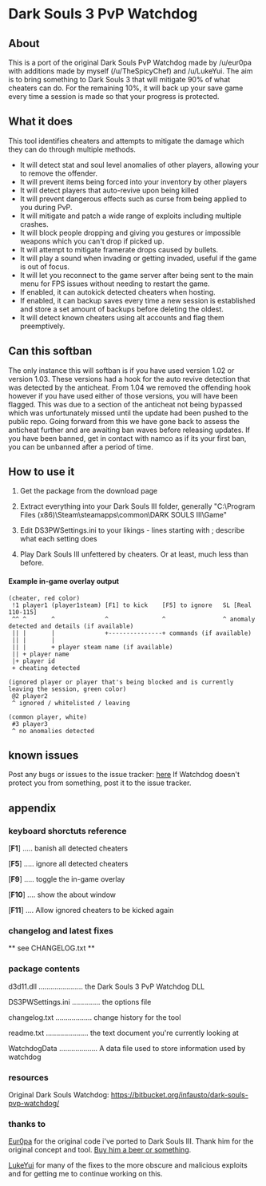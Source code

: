 Dark Souls 3 PvP Watchdog
=======================

## About

This is a port of the original Dark Souls PvP Watchdog made by /u/eur0pa with additions made by myself (/u/TheSpicyChef) and /u/LukeYui. The aim is to bring something to Dark Souls 3 that will mitigate 90% of what cheaters can do. For the remaining 10%, it will back up your save game every time a session is made so that your progress is protected.

## What it does

This tool identifies cheaters and attempts to mitigate the damage which they can do through multiple methods.

 * It will detect stat and soul level anomalies of other players, allowing your to remove the offender.
 * It will prevent items being forced into your inventory by other players
 * It will detect players that auto-revive upon being killed
 * It will prevent dangerous effects such as curse from being applied to you during PvP.
 * It will mitigate and patch a wide range of exploits including multiple crashes.
 * It will block people dropping and giving you gestures or impossible weapons which you can't drop if picked up.
 * It will attempt to mitigate framerate drops caused by bullets.
 * It will play a sound when invading or getting invaded, useful if the game is out of focus.
 * It will let you reconnect to the game server after being sent to the main menu for FPS issues without needing to restart the game.
 * If enabled, it can autokick detected cheaters when hosting.
 * If enabled, it can backup saves every time a new session is established and store a set amount of backups before deleting the oldest.
 * It will detect known cheaters using alt accounts and flag them preemptively.

## Can this softban

The only instance this will softban is if you have used version 1.02 or version 1.03. These versions had a hook for the auto revive detection that was detected by the anticheat. From 1.04 we removed the offending hook however if you have used either of those versions, you will have been flagged. This was due to a section of the anticheat not being bypassed which was unfortunately missed until the update had been pushed to the public repo. Going forward from this we have gone back to assess the anticheat further and are awaiting ban waves before releasing updates. If you have been banned, get in contact with namco as if its your first ban, you can be unbanned after a period of time.


## How to use it

 1. Get the package from the download page
 
 2. Extract everything into your Dark Souls III folder, generally "C:\Program Files (x86)\Steam\steamapps\common\DARK SOULS III\Game"
 
 3. Edit DS3PWSettings.ini to your likings - lines starting with ; describe what each setting does
 
 4. Play Dark Souls III unfettered by cheaters. Or at least, much less than before.


#### Example in-game overlay output

    (cheater, red color)
     !1 player1 (player1steam) [F1] to kick    [F5] to ignore   SL [Real 110-115]
     ^^ ^		^              ^               ^                ^ anomaly detected and details (if available)
     || |       |              +---------------+ commands (if available)
     || |       | 
     || |       + player steam name (if available) 
     || + player name
     |+ player id
     + cheating detected

    (ignored player or player that's being blocked and is currently leaving the session, green color)
     @2 player2 
     ^ ignored / whitelisted / leaving

    (common player, white)
     #3 player3 
     ^ no anomalies detected

## known issues

Post any bugs or issues to the issue tracker: [here](https://github.com/Jellybaby34/Dark-Souls-3-PvP-Watchdog/issues)
If Watchdog doesn't protect you from something, post it to the issue tracker.

## appendix

### keyboard shorctuts reference

[**F1**] ..... banish all detected cheaters

[**F5**] ..... ignore all detected cheaters

[**F9**] ..... toggle the in-game overlay

[**F10**] .... show the about window

[**F11**] .... Allow ignored cheaters to be kicked again

### changelog and latest fixes

** see CHANGELOG.txt **

### package contents

d3d11.dll ...................... the Dark Souls 3 PvP Watchdog DLL

DS3PWSettings.ini .............. the options file

changelog.txt .................. change history for the tool

readme.txt ..................... the text document you're currently looking at

WatchdogData ................... A data file used to store information used by watchdog

### resources

Original Dark Souls Watchdog: https://bitbucket.org/infausto/dark-souls-pvp-watchdog/

### thanks to

[Eur0pa](http://reddit.com/u/eur0pa) for the original code i've ported to Dark Souls III. Thank him for the original concept and tool. [Buy him a beer or something](https://paypal.me/eur0pa).

[LukeYui](http://reddit.com/u/LukeYui) for many of the fixes to the more obscure and malicious exploits and for getting me to continue working on this.
